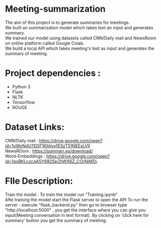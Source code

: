 # Meeting-summarization

The aim of this project is to generate summaries for meetings.  
We built an summarization model which takes text an input and generates summary.  
We trained our model using datasets called CNN/Daily mail and NewsRoom on online platform called Google Colab.  
We build a local API which takes meeting's text as input and generates the summary of meeting.

# Project dependencies :
* Python 3
* Flask
* NLTK
* Tensorflow
* ROUGE

# Dataset Links:
CNN/Daily mail   : https://drive.google.com/open?id=1uWoNdU7EDF1KbIivxfESzT51NEEsLVII  
NewsROom 	     : https://summari.es/download/  
Word-Embeddings  : https://drive.google.com/open?id=1qxBKLczcqA5Y682SpZhWX6Z_COrNjMDj. 

# FIle Description:   
Train the model : To train the model run "Training.ipynb"  
Afte training the model start the Flask server to open the API  To run the server : execute "flask_backend.py" then go to browser type "http://localhost:5000" , you get the interface where you can give you input(Meeting conversation in text format). By clicking on 'click here for summary' button you get the summary of meeting.
